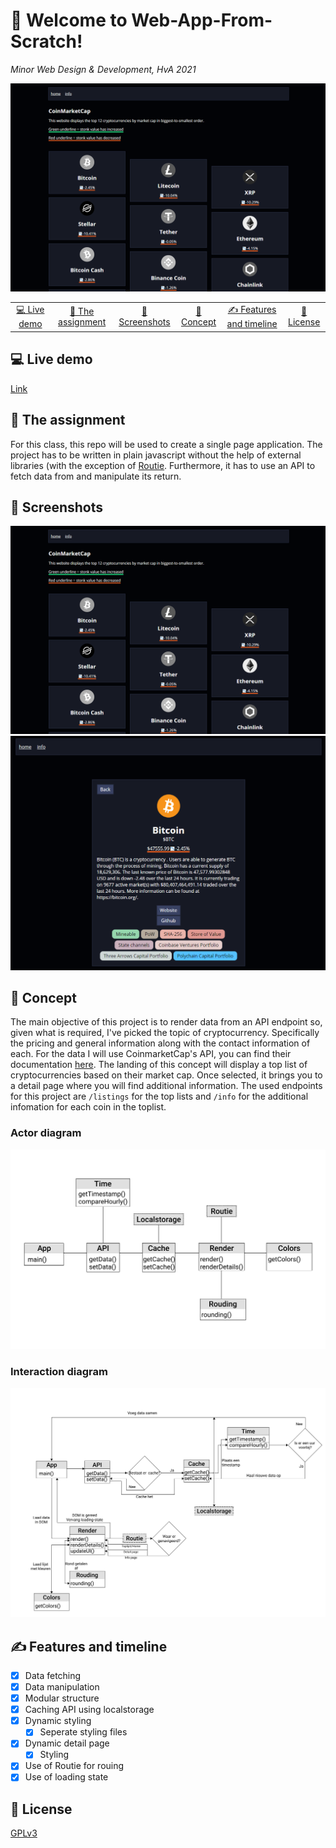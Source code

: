 # 👋 Welcome to Web-App-From-Scratch!
_Minor Web Design & Development, HvA 2021_

![](https://github.com/sjagoori/web-app-from-scratch-2021/blob/master/assets/toplist.png)

<table style="margin-left: auto; margin-right: auto;">
    <tr>
        <td align="center"><a href="#-live-demo">💻 Live demo<a></td>
        <td align="center"><a href="#-the-assignment">📓 The assignment <a></td>
        <td align="center"><a href="#-screenshots">📸 Screenshots<a></td>
        <td align="center"><a href="#-concept">📝 Concept<a></td>
        <td align="center"><a href="#-features-and-timeline">✍ Features and timeline<a></td>
        <td align="center"><a href="#-license">📝 License<a></td>
    </tr>
</table>

## 💻 Live demo
[Link](https://web-app-from-scratch-2021-one.vercel.app/)

## 📓 The assignment 
For this class, this repo will be used to create a single page application. The project has to be written in plain javascript without the help of external libraries (with the exception of [Routie](https://github.com/jgallen23/routie). Furthermore, it has to use an API to fetch data from and manipulate its return.

## 📸 Screenshots
![](https://github.com/sjagoori/web-app-from-scratch-2021/blob/master/assets/toplist.png)
![](https://github.com/sjagoori/web-app-from-scratch-2021/blob/master/assets/detailpage.png)

## 📝 Concept
The main objective of this project is to render data from an API endpoint so, given what is required, I've picked the topic of cryptocurrency. Specifically the pricing and general information along with the contact information of each. For the data I will use CoinmarketCap's API, you can find their documentation [here](https://coinmarketcap.com/api/documentation/v1/). The landing of this concept will display a top list of cryptocurrencies based on their market cap. Once selected, it brings you to a detail page where you will find additional information. The used endpoints for this project are `/listings` for the top lists and `/info` for the additional infomation for each coin in the toplist. 

### Actor diagram
![](https://github.com/sjagoori/web-app-from-scratch-2021/blob/master/assets/actor%20diagram.png)

### Interaction diagram
![](https://github.com/sjagoori/web-app-from-scratch-2021/blob/master/assets/interaction%20diagram.png)


## ✍ Features and timeline
- [x] Data fetching
- [x] Data manipulation
- [x] Modular structure
- [x] Caching API using localstorage
- [x] Dynamic styling
  - [x] Seperate styling files
- [x] Dynamic detail page
  - [x] Styling
- [x] Use of Routie for rouing
- [x] Use of loading state

## 📝 License
[GPLv3](https://choosealicense.com/licenses/gpl-3.0/)
